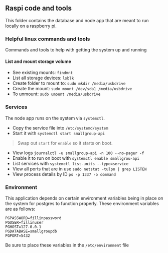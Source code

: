 ## Raspi code and tools
This folder contains the database and node app that are meant to run locally on a raspberry pi. 

### Helpful linux commands and tools
Commands and tools to help with getting the system up and running

#### List and mount storage volume
* See existing mounts: `findmnt`
* List all storage devices: `lsblk`
* Create folder to mount to: `sudo mkdir /media/usbdrive`
* Create the mount: `sudo mount /dev/sda1 /media/usbdrive`
* To unmount: `sudo umount /media/usbdrive`

### Services
The node app runs on the system via `systemctl`. 
* Copy the service file into `/etc/systemd/system`
* Start it with `systemctl start smallgroup-api`
> Swap out `start` for `enable` so it starts on boot.
* View logs `journalctl -u smallgroup-api -n 100 --no-pager -f`
* Enable it to run on boot with `systemctl enable smallgrou-api`
* List services with `systemctl list-units --type=service`
* View all ports that are in use `sudo netstat -tulpn | grep LISTEN`
* View process details by ID `ps -p 1337 -o command`

### Environment 
This application depends on certain environment variables being in place on the system for postgres to function properly. These environment variables are as follows:

```
PGPASSWORD=fillinpassword
PGUSER=fillinuser
PGHOST=127.0.0.1
PGDATABASE=smallgroupdb
PGPORT=5432
```

Be sure to place these variables in the `/etc/environment` file